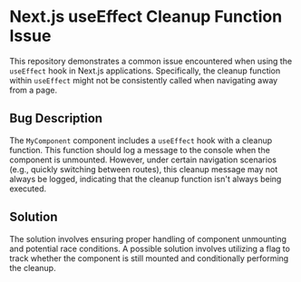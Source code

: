 # Next.js useEffect Cleanup Function Issue

This repository demonstrates a common issue encountered when using the `useEffect` hook in Next.js applications.  Specifically, the cleanup function within `useEffect` might not be consistently called when navigating away from a page.

## Bug Description

The `MyComponent` component includes a `useEffect` hook with a cleanup function.  This function should log a message to the console when the component is unmounted. However, under certain navigation scenarios (e.g., quickly switching between routes), this cleanup message may not always be logged, indicating that the cleanup function isn't always being executed.

## Solution

The solution involves ensuring proper handling of component unmounting and potential race conditions. A possible solution involves utilizing a flag to track whether the component is still mounted and conditionally performing the cleanup.